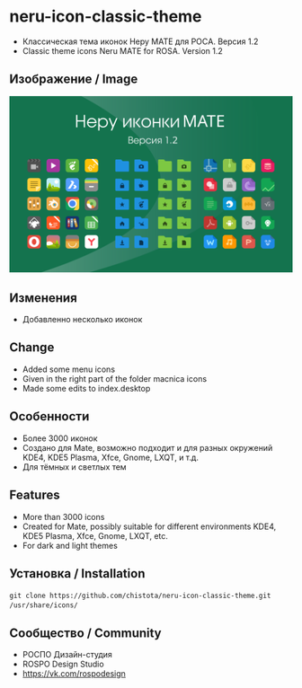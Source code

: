 neru-icon-classic-theme
=========================

* Классическая тема иконок Неру MATE для РОСA. Версия 1.2
* Classic theme icons Neru MATE for ROSA. Version 1.2

## Изображение / Image

![Screenshot](screenshot.svg)

## Изменения

* Добавленно несколько иконок


## Change

* Added some menu icons 
* Given in the right part of the folder macnica icons
* Made some edits to index.desktop

## Особенности

* Более 3000 иконок
* Создано для Mate, возможно подходит и для разных окружений KDE4, KDE5 Plasma, Xfce, Gnome, LXQT, и т.д.
* Для тёмных и светлых тем

## Features

* More than 3000 icons
* Created for Mate, possibly suitable for different environments KDE4, KDE5 Plasma, Xfce, Gnome, LXQT, etc.
* For dark and light themes

## Установка / Installation

`git clone https://github.com/chistota/neru-icon-classic-theme.git /usr/share/icons/`

## Сообщество / Community
* РОСПО Дизайн-студия
* ROSPO Design Studio
* https://vk.com/rospodesign



